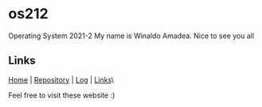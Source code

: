 # os212
Operating System 2021-2
My name is Winaldo Amadea. Nice to see you all

## Links
[Home](https://github.com/winaldoamadea) | [Repository](https://github.com/winaldoamadea/os212) | [Log](TXT/mylog.txt) | [Links](links.md)\


Feel free to visit these website :)
